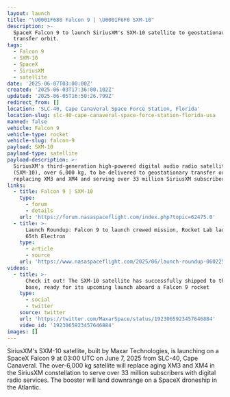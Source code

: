 ```yaml
---
layout: launch
title: "\U0001F680 Falcon 9 | \U0001F6F0 SXM-10"
description: >-
  SpaceX Falcon 9 to launch SiriusXM's SXM-10 satellite to geostationary
  transfer orbit.
tags:
  - Falcon 9
  - SXM-10
  - SpaceX
  - SiriusXM
  - satellite
date: '2025-06-07T03:00:00Z'
created: '2025-06-03T17:36:00.102Z'
updated: '2025-06-05T16:50:26.799Z'
redirect_from: []
location: 'SLC-40, Cape Canaveral Space Force Station, Florida'
location-slug: slc-40-cape-canaveral-space-force-station-florida-usa
manned: false
vehicle: Falcon 9
vehicle-type: rocket
vehicle-slug: falcon-9
payload: SXM-10
payload-type: satellite
payload-description: >-
  SiriusXM's third-generation high-powered digital audio radio satellite
  (SXM-10), over 6,000 kg, to be delivered to geostationary transfer orbit,
  replacing XM3 and XM4 and serving over 33 million SiriusXM subscribers.
links:
  - title: Falcon 9 | SXM-10
    type:
      - forum
      - details
    url: 'https://forum.nasaspaceflight.com/index.php?topic=62475.0'
  - title: >-
      Launch Roundup: Falcon 9 to launch crewed mission, Rocket Lab launches
      65th Electron
    type:
      - article
      - source
    url: 'https://www.nasaspaceflight.com/2025/06/launch-roundup-060225/'
videos:
  - title: >-
      Check it out! The SXM-10 satellite has successfully shipped to the launch
      base, ready for its upcoming launch aboard a Falcon 9 rocket
    type:
      - social
      - twitter
    source: twitter
    url: 'https://twitter.com/MaxarSpace/status/1923065923457646884'
    video_id: '1923065923457646884'
images: []
---
```

SiriusXM's SXM-10 satellite, built by Maxar Technologies, is launching on a SpaceX Falcon 9 at 03:00 UTC on June 7, 2025 from SLC-40, Cape Canaveral. The over-6,000 kg satellite will replace aging XM3 and XM4 in the SiriusXM constellation to serve over 33 million subscribers with digital radio services. The booster will land downrange on a SpaceX droneship in the Atlantic.
